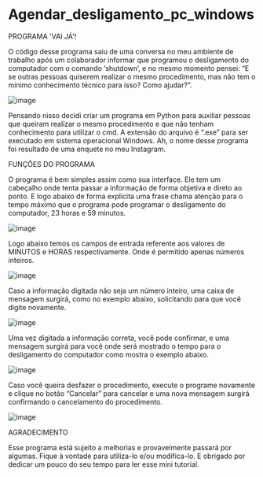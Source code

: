 # Agendar_desligamento_pc_windows


PROGRAMA 'VAI JÁ'!

O código desse programa saiu de uma conversa no meu ambiente de trabalho após um colaborador informar que programou o desligamento do computador com o comando ‘shutdown’, e no mesmo momento pensei: “E se outras pessoas quiserem realizar o mesmo procedimento, mas não tem o mínimo conhecimento técnico para isso? Como ajudar?”.
   
![image](https://github.com/evandro-dev23/Agendar_desligamento_pc_windows/assets/148179713/f06e26a0-080a-42e2-93e2-b4ea56ddb08b)

Pensando nisso decidi criar um programa em Python para auxiliar pessoas que queiram realizar o mesmo procedimento e que não tenham conhecimento para utilizar o cmd. A extensão do arquivo é “.exe” para ser executado em sistema operacional Windows. Ah, o nome desse programa foi resultado de uma enquete no meu Instagram.

FUNÇÕES DO PROGRAMA

O programa é bem simples assim como sua interface. Ele tem um cabeçalho onde tenta passar a informação de forma objetiva e direto ao ponto. E logo abaixo de forma explicita uma frase chama atenção para o tempo máximo que o programa pode programar o desligamento do computador, 23 horas e 59 minutos.

![image](https://github.com/evandro-dev23/Agendar_desligamento_pc_windows/assets/148179713/0e231075-0b92-4154-93ab-d4420ec87cbb)

Logo abaixo temos os campos de entrada referente aos valores de MINUTOS e HORAS respectivamente. Onde é permitido apenas números inteiros.

![image](https://github.com/evandro-dev23/Agendar_desligamento_pc_windows/assets/148179713/bfc40499-6890-405e-a6f9-8b7a2616f728)

Caso a informação digitada não seja um número inteiro, uma caixa de mensagem surgirá, como no exemplo abaixo, solicitando para que você digite novamente.

![image](https://github.com/evandro-dev23/Agendar_desligamento_pc_windows/assets/148179713/99703eab-15e2-416e-a172-96fa9a0781b2)

Uma vez digitada a informação correta, você pode confirmar, e uma mensagem surgirá para você onde será mostrado o tempo para o desligamento do computador como mostra o exemplo abaixo.
   
![image](https://github.com/evandro-dev23/Agendar_desligamento_pc_windows/assets/148179713/16fd4d78-9512-4ffd-b824-20f129f051f1)

Caso você queira desfazer o procedimento, execute o programe novamente e clique no botão “Cancelar” para cancelar e uma nova mensagem surgirá confirmando o cancelamento do procedimento.
   
![image](https://github.com/evandro-dev23/Agendar_desligamento_pc_windows/assets/148179713/475a20a5-0ba5-43e6-9849-fa0112fe06cd)

AGRADECIMENTO

Esse programa está sujeito a melhorias e provavelmente passará por algumas. Fique à vontade para utiliza-lo e/ou modifica-lo. E obrigado por dedicar um pouco do seu tempo para ler esse mini tutorial.
